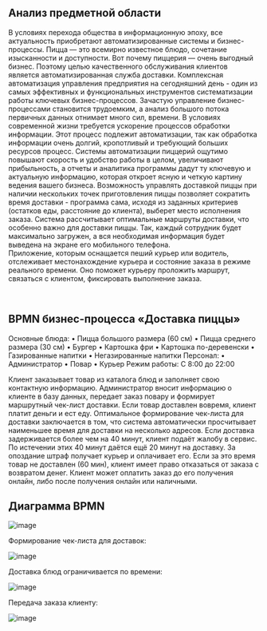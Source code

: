 ## Анализ предметной области
В условиях перехода общества в информационную эпоху, все актуальность приобретают автоматизированные системы и бизнес-процессы. Пицца — это всемирно известное блюдо, сочетание изысканности и доступности. Вот почему пиццерия — очень выгодный бизнес. Поэтому целью качественного обслуживания клиентов является автоматизированная служба доставки.
Комплексная автоматизация управления предприятия на сегодняшний день - один из самых эффективных и функциональных инструментов систематизации работы ключевых бизнес-процессов. Зачастую управление бизнес-процессами становится трудоемким, а анализ большого потока первичных данных отнимает много сил, времени.
В условиях современной жизни требуется ускорение процессов обработки информации. Этот процесс подлежит автоматизации, так как обработка информации очень долгий, кропотливый и требующий больших ресурсов процесс.
Системы автоматизации пиццерий ощутимо повышают скорость и удобство работы в целом, увеличивают прибыльность, а отчеты и аналитика программы дадут ту ключевую и актуальную информацию, которая откроет ясную и четкую картину ведения вашего бизнеса. 
Возможность управлять доставкой пиццы при наличии нескольких точек приготовления пиццы позволяет сократить время доставки - программа сама, исходя из заданных критериев (остатков еды, расстояние до клиента), выберет место исполнения заказа. 
Система рассчитывает оптимальные маршруты доставки, что особенно важно для доставки пиццы. Так, каждый сотрудник будет максимально загружен, а вся необходимая информация будет выведена на экране его мобильного телефона.  
Приложение, которым оснащается пеший курьер или водитель, отслеживает местонахождение курьера и состояние заказа в режиме реального времени. Оно поможет курьеру проложить маршрут, связаться с клиентом, фиксировать выполнение заказа. 


 
## BPMN бизнес-процесса «Доставка пиццы»
Основные блюда:
•	Пицца большого размера (60 см)
•	Пицца среднего размера (30 см)
•	Бургер
•	Картошка фри
•	Картошка по-деревенски
•	Газированные напитки
•	Негазированные напитки
Персонал:
•	Администратор
•	Повар
•	Курьер
Режим работы:
С 8:00 до 22:00

Клиент заказывает товар из каталога блюд и заполняет свою контактную информацию. Администратор вносит информацию о клиенте в базу данных, передает заказ повару и формирует маршрутный чек-лист доставки. Если товар доставлен вовремя, клиент платит деньги и ест еду.
Оптимальное формирование чек-листа для доставки заключается в том, что система автоматически просчитывает наименьшее время для доставки на несколько адресов.
Если доставка задерживается более чем на 40 минут, клиент подаёт жалобу в сервис. По истечении этих 40 минут даётся ещё 20 минут на доставку.
За опоздание штраф получает курьер и оплачивает его. 
Если за это время товар не доставлен (60 мин), клиент имеет право отказаться от заказа с возвратом денег.
Клиент может оплатить заказ до его получения онлайн, либо после получения онлайн или наличными.

## Диаграмма BPMN
 ![image](https://user-images.githubusercontent.com/68990296/193074428-b91e0a04-ffd2-4a56-a17f-b04a93723b3b.png)

Формирование чек-листа для доставок:

 ![image](https://user-images.githubusercontent.com/68990296/193074467-57c0f7f9-e358-4973-bcd3-f86cb8ea440d.png)

Доставка блюд ограничивается по времени:

 ![image](https://user-images.githubusercontent.com/68990296/193074520-1066dccc-135c-411c-851f-83e0004ca7ac.png)

Передача заказа клиенту:

 ![image](https://user-images.githubusercontent.com/68990296/193074574-eee1f3bc-4a60-41cb-aa6b-64b418912a52.png)

 

 
